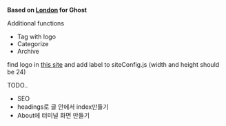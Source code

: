 **Based on [London](https://github.com/TryGhost/London) for Ghost**

Additional functions

- Tag with logo
- Categorize
- Archive

find logo in <a href="https://www.vectorlogo.zone/"> this site</a> and add label to siteConfig.js (width and height should be 24)

TODO..

- SEO
- headings로 글 안에서 index만들기
- About에 터미널 화면 만들기
